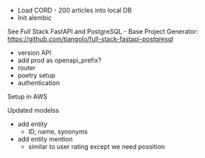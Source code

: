 - Load CORD - 200 articles into local DB
- Init alembic

See Full Stack FastAPI and PostgreSQL - Base Project Generator:
https://github.com/tiangolo/full-stack-fastapi-postgresql

- version API
- add prod as openapi_prefix?
- router
- poetry setup
- authentication

Setup in AWS

Updated modelss
  - add entity
    - ID, name, synonyms
  - add entity mention
    - similar to user rating except we need possition
